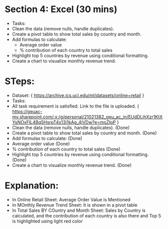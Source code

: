 # Section 4: Excel (30 mins)
* Tasks:
* Clean the data (remove nulls, handle duplicates).
* Create a pivot table to show total sales by country and month.
* Add formulas to calculate:
    * Average order value
    * % contribution of each country to total sales
* Highlight top 5 countries by revenue using conditional formatting.
* Create a chart to visualize monthly revenue trend.

# STeps:
* Dataset: { https://archive.ics.uci.edu/ml/datasets/online+retail }
* Tasks:
* All task requirement is satisfied. Link to the file is uploaded. { https://geuac-my.sharepoint.com/:x:/g/personal/21021382_geu_ac_in/EUdDLjhXzr1KtXYsNOxFlL4Bq5HsrpT4x13i1kAg_4jVDw?e=msZIpP }
* Clean the data (remove nulls, handle duplicates). (Done)
* Create a pivot table to show total sales by country and month. (Done)
* Add formulas to calculate: (Done)
* Average order value (Done)
* % contribution of each country to total sales (Done)
* Highlight top 5 countries by revenue using conditional formatting. (Done)
* Create a chart to visualize monthly revenue trend. (Done)
# Explanation:
* In Online Retail Sheet: Average Order Value is Mentioned
* In MOnthly Revenue Trend Sheet: It is shown in a pivot table
* In Total Sales BY COuntry and Month Sheet: Sales by Country is calculated, and the contribution of each country is also there and Top 5 is highlighted using light red color
